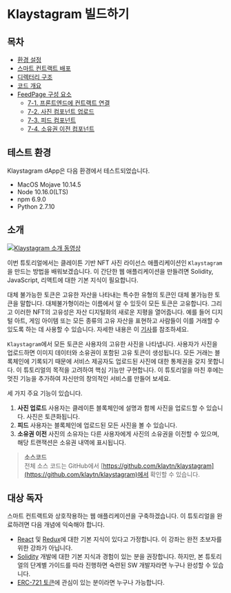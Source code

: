 # Klaystagram 빌드하기

## 목차 <a href="#table-of-contents" id="table-of-contents"></a>

* [환경 설정](./setup-environment.md)
* [스마트 컨트랙트 배포](./deploy-contracts.md)
* [디렉터리 구조](./directory-structure.md)
* [코드 개요](./code-overview.md)
* [FeedPage 구성 요소](./feedpage.md)
  * [7-1. 프론트엔드에 컨트랙트 연결](./feedpage.md#1-connect-contract-to-frontend)
  * [7-2. 사진 컴포넌트 업로드](./feedpage.md#2-uploadphoto-component)
  * [7-3. 피드 컴포넌트](./feedpage.md#3-feed-component)
  * [7-4. 소유권 이전 컴포넌트](./feedpage.md#4-transferownership-component)

## 테스트 환경 <a href="#testing-environment" id="testing-environment"></a>

Klaystagram dApp은 다음 환경에서 테스트되었습니다.

* MacOS Mojave 10.14.5
* Node 10.16.0(LTS)
* npm 6.9.0
* Python 2.7.10

## 소개 <a href="#introduction" id="introduction"></a>

[![Klaystagram 소개 동영상](/img/build/tutorials/klaystagram-video-poster.png)](https://vimeo.com/327033594)

이번 튜토리얼에서는 클레이튼 기반 NFT 사진 라이선스 애플리케이션인 `Klaystagram`을 만드는 방법을 배워보겠습니다. 이 간단한 웹 애플리케이션을 만들려면 Solidity, JavaScript, 리액트에 대한 기본 지식이 필요합니다.

대체 불가능한 토큰은 고유한 자산을 나타내는 특수한 유형의 토큰인 대체 불가능한 토큰을 말합니다. 대체불가형이라는 이름에서 알 수 있듯이 모든 토큰은 고유합니다. 그리고 이러한 NFT의 고유성은 자산 디지털화의 새로운 지평을 열어줍니다. 예를 들어 디지털 아트, 게임 아이템 또는 모든 종류의 고유 자산을 표현하고 사람들이 이를 거래할 수 있도록 하는 데 사용할 수 있습니다. 자세한 내용은 이 [기사](https://coincentral.com/nfts-non-fungible-tokens/)를 참조하세요.

`Klaystagram`에서 모든 토큰은 사용자의 고유한 사진을 나타냅니다. 사용자가 사진을 업로드하면 이미지 데이터와 소유권이 포함된 고유 토큰이 생성됩니다. 모든 거래는 블록체인에 기록되기 때문에 서비스 제공자도 업로드된 사진에 대한 통제권을 갖지 못합니다. 이 튜토리얼의 목적을 고려하여 핵심 기능만 구현합니다. 이 튜토리얼을 마친 후에는 멋진 기능을 추가하여 자신만의 창의적인 서비스를 만들어 보세요.

세 가지 주요 기능이 있습니다.

1. **사진 업로드** 사용자는 클레이튼 블록체인에 설명과 함께 사진을 업로드할 수 있습니다. 사진은 토큰화됩니다.
2. **피드** 사용자는 블록체인에 업로드된 모든 사진을 볼 수 있습니다.
3. **소유권 이전** 사진의 소유자는 다른 사용자에게 사진의 소유권을 이전할 수 있으며, 해당 트랜잭션은 소유권 내역에 표시됩니다.

> **소스코드**\
> 전체 소스 코드는 GitHub에서 [https://github.com/klaytn/klaystagram](https://github.com/klaytn/klaystagram)에서 확인할 수 있습니다.

## 대상 독자 <a href="#intended-audience" id="intended-audience"></a>

스마트 컨트랙트와 상호작용하는 웹 애플리케이션을 구축하겠습니다. 이 튜토리얼을 완료하려면 다음 개념에 익숙해야 합니다.

* [React](https://reactjs.org/) 및 [Redux](https://redux.js.org/)에 대한 기본 지식이 있다고 가정합니다. 이 강좌는 완전 초보자를 위한 강좌가 아닙니다.
* [Solidity](https://solidity.readthedocs.io/en/v0.5.10/) 개발에 대한 기본 지식과 경험이 있는 분을 권장합니다. 하지만, 본 튜토리얼의 단계별 가이드를 따라 진행하면 숙련된 SW 개발자라면 누구나 완성할 수 있습니다.
* [ERC-721 토큰](http://erc721.org/)에 관심이 있는 분이라면 누구나 가능합니다.
